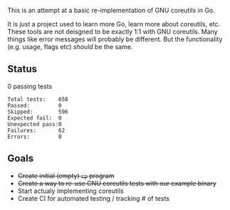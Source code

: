 This is an attempt at a basic re-implementation of GNU coreutils in Go.

It is just a project used to learn more Go, learn more about coreutils, etc. These tools are not deisgned to be exactly 1:1 with GNU coreutils. Many things like error messages will probably be different. But the functionality (e.g. usage, flags etc) _should_ be the same.

## Status

0 passing tests

```
Total tests:    658
Passed:         0
Skipped:        596
Expected fail:  0
Unexpected pass:0
Failures:       62
Errors:         0
```

## Goals

- ~~Create initial (empty) `cp` program~~
- ~~Create a way to re-use GNU coreutils tests with our example binary~~
- Start actualy implementing coreutils
- Create CI for automated testing / tracking # of tests
